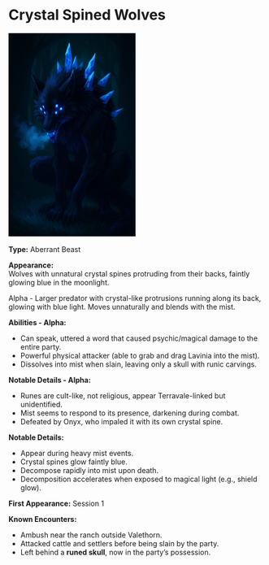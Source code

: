 # Crystal Spined Wolves

<img src="assets/crystal-wolves.png" alt="crystal-wolves" width="250" height="400">

**Type:** Aberrant Beast  

**Appearance:**  
Wolves with unnatural crystal spines protruding from their backs, faintly glowing blue in the moonlight.

Alpha - Larger predator with crystal-like protrusions running along its back, glowing with blue light. Moves unnaturally and blends with the mist. 

**Abilities - Alpha:**  
- Can speak, uttered a word that caused psychic/magical damage to the entire party.  
- Powerful physical attacker (able to grab and drag Lavinia into the mist).  
- Dissolves into mist when slain, leaving only a skull with runic carvings.

**Notable Details - Alpha:**  
- Runes are cult-like, not religious, appear Terravale-linked but unidentified.  
- Mist seems to respond to its presence, darkening during combat.  
- Defeated by Onyx, who impaled it with its own crystal spine.

**Notable Details:**  
- Appear during heavy mist events.  
- Crystal spines glow faintly blue.  
- Decompose rapidly into mist upon death.  
- Decomposition accelerates when exposed to magical light (e.g., shield glow).  

**First Appearance:** Session 1

**Known Encounters:**  
- Ambush near the ranch outside Valethorn.  
- Attacked cattle and settlers before being slain by the party.
- Left behind a **runed skull**, now in the party’s possession.

